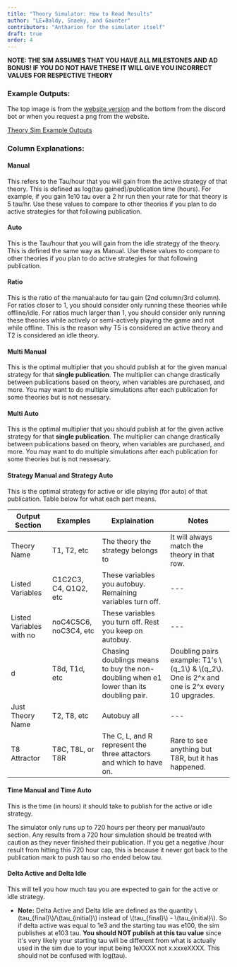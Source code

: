 ```yaml
---
title: "Theory Simulator: How to Read Results"
author: "LE★Baldy, Snaeky, and Gaunter"
contributors: "Antharion for the simulator itself"
draft: true
order: 4
---
```


**NOTE: THE SIM ASSUMES THAT YOU HAVE ALL MILESTONES AND AD BONUS! IF YOU DO NOT HAVE THESE IT WILL GIVE YOU INCORRECT VALUES FOR RESPECTIVE THEORY**

### Example Outputs:
The top image is from the [website version](https://bit.ly/anthsim) and the bottom from the discord bot or when you request a png from the website.

[Theory Sim Example Outputs](exponential-idle-guides/src/images/TheorySimExampleOutputs.png)

### Column Explanations:
#### Manual
This refers to the Tau/hour that you will gain from the active strategy of that theory. 
This is defined as log(tau gained)/publication time (hours). 
For example, if you gain 1e10 tau over a 2 hr run then your rate for that theory is 5 tau/hr.
Use these values to compare to other theories if you plan to do active strategies for that following publication.

#### Auto
This is the Tau/hour that you will gain from the idle strategy of the theory. 
This is defined the same way as Manual.
Use these values to compare to other theories if you plan to do active strategies for that following publication.

#### Ratio
This is the ratio of the manual:auto for tau gain (2nd column/3rd column). 
For ratios closer to 1, you should consider only running these theories while offline/idle.
For ratios much larger than 1, you should consider only running these theories while actively or semi-actively playing the game and not while offline. 
This is the reason why T5 is considered an active theory and T2 is considered an idle theory.

#### Multi Manual
This is the optimal multiplier that you should publish at for the given manual strategy for that **single publication**. 
The multiplier can change drastically between publications based on theory, when variables are purchased, and more.
You may want to do multiple simulations after each publication for some theories but is not nessesary.

#### Multi Auto
This is the optimal multiplier that you should publish at for the given active strategy for that **single publication**. 
The multiplier can change drastically between publications based on theory, when variables are purchased, and more.
You may want to do multiple simulations after each publication for some theories but is not nessesary.

#### Strategy Manual and Strategy Auto
This is the optimal strategy for active or idle playing (for auto) of that publication. Table below for what each part means.

| Output Section | Examples | Explaination | Notes |
| --- | --- | --- | --- |
| Theory Name | T1, T2, etc | The theory the strategy belongs to | It will always match the theory in that row. |
| Listed Variables | C1C2C3, C4, Q1Q2, etc | These variables you autobuy. Remaining variables turn off. | --- |
| Listed Variables with no | noC4C5C6, noC3C4, etc | These variables you turn off. Rest you keep on autobuy. | --- |
| d | T8d, T1d, etc | Chasing doublings means to buy the non-doubling when e1 lower than its doubling pair. | Doubling pairs example: T1's \\(q_1\\) & \\(q_2\\). One is 2^x and one is 2^x every 10 upgrades. |
| Just Theory Name | T2, T8, etc | Autobuy all | --- |
| T8  Attractor | T8C, T8L, or T8R | The C, L, and R represent the three attactors and which to have on. | Rare to see anything but T8R, but it has happened. |

#### Time Manual and Time Auto
This is the time (in hours) it should take to publish for the active or idle strategy.

The simulator only runs up to 720 hours per theory per manual/auto section. 
Any results from a 720 hour simulation should be treated with caution as they never finished their publication.
If you get a negative /hour result from hitting this 720 hour cap, this is because it never got back to the publication mark to push tau so rho ended below tau.

#### Delta Active and Delta Idle
This will tell you how much tau you are expected to gain for the active or idle strategy. 

- **Note:** Delta Active and Delta Idle are defined as the quantity \\(tau_{final}\\)/\\(tau_{initial}\\) instead of \\(tau_{final}\\) - \\(tau_{initial}\\). 
So if delta active was equal to 1e3 and the starting tau was e100, the sim publishes at e103 tau. 
**You should NOT publish at this tau value** since it's very likely your starting tau will be different from what is actually used in the sim due to your input being 1eXXXX not x.xxxeXXXX. 
This should not be confused with log(tau).
